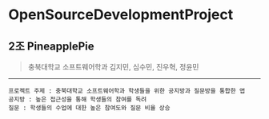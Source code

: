 # OpenSourceDevelopmentProject
## 2조 PineapplePie
> 충북대학교 소프트웨어학과 김지민, 심수민, 진우혁, 정윤민
--------------------
```
프로젝트 주제 : 충북대학교 소프트웨어학과 학생들을 위한 공지방과 질문방을 통합한 앱
공지방 : 높은 접근성을 통해 학생들의 참여를 독려
질문 : 학생들의 수업에 대한 높은 참여도와 질문 비율 상승
```

